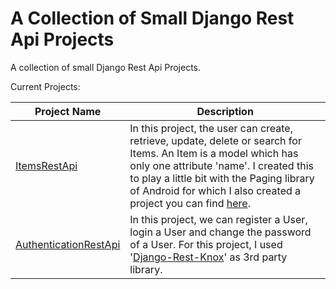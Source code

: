 # A Collection of Small Django Rest Api Projects

A collection of small Django Rest Api Projects.

Current Projects: 

| Project Name | Description|
|--------------| -----------| 
| [ItemsRestApi](https://github.com/CelikAbdullah/collection-of-small-django-rest-api-projects/tree/main/ItemsRestApi) | In this project, the user can create, retrieve, update, delete or search for Items. An Item is a model which has only one attribute 'name'. I created this to play a little bit with the Paging library of Android for which I also created a project you can find [here](https://github.com/CelikAbdullah/collection-of-small-android-app-projects/tree/main/PagingWithNetworkAndDatabase).|
| [AuthenticationRestApi](https://github.com/CelikAbdullah/collection-of-small-django-rest-api-projects/tree/main/AuthenticationRestApi) | In this project, we can register a User, login a User and change the password of a User. For this project, I used '[Django-Rest-Knox](https://james1345.github.io/django-rest-knox/installation/)' as 3rd party library. |
